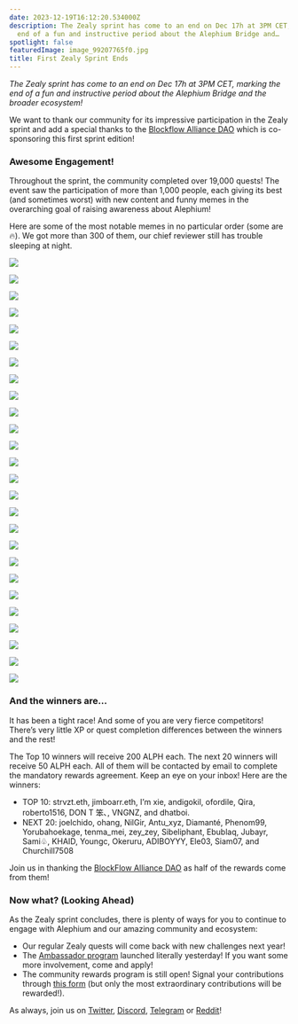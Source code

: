 ```yaml
---
date: 2023-12-19T16:12:20.534000Z
description: The Zealy sprint has come to an end on Dec 17h at 3PM CET, marking the
  end of a fun and instructive period about the Alephium Bridge and…
spotlight: false
featuredImage: image_99207765f0.jpg
title: First Zealy Sprint Ends
---
```


_The Zealy sprint has come to an end on Dec 17h at 3PM CET, marking the end of a fun and instructive period about the Alephium Bridge and the broader ecosystem!_

We want to thank our community for its impressive participation in the Zealy sprint and add a special thanks to the <a href="https://twitter.com/Blockflow_DAO" class="markup--anchor markup--p-anchor" data-href="https://twitter.com/Blockflow_DAO" rel="noopener" target="_blank">Blockflow Alliance DAO</a> which is co-sponsoring this first sprint edition!

### Awesome Engagement!

Throughout the sprint, the community completed over 19,000 quests! The event saw the participation of more than 1,000 people, each giving its best (and sometimes worst) with new content and funny memes in the overarching goal of raising awareness about Alephium!

Here are some of the most notable memes in no particular order (some are 🔥). We got more than 300 of them, our chief reviewer still has trouble sleeping at night.

![](image_c76c8db66f.jpeg)

![](image_9a8733c9b6.jpeg)

![](image_37c1433421.jpeg)

![](image_ff30f11250.jpeg)

![](image_ffcd2e0197.png)

![](image_f57f12f159.png)

![](image_468da4ea51.jpeg)

![](image_69fa84175e.png)

![](image_f6324f9207.jpeg)

![](image_d136898ad5.jpeg)

![](image_79a3983a22.jpeg)

![](image_b810187ef2.png)

![](image_38259817c4.jpeg)

![](image_156a04d18a.png)

![](image_c593c7b36d.jpeg)

![](image_25ea303587.jpeg)

![](image_819848973a.jpeg)

![](image_91439db3e3.jpeg)

![](image_2f68e0af40.jpeg)

![](image_5ddb09b09a.png)

![](image_b2ae5df149.png)

![](image_79624c45ef.jpeg)

![](image_273332e90f.jpeg)

![](image_844329abcf.jpeg)

![](image_b9562f323a.jpeg)

![](image_82015e738a.jpeg)

### And the winners are…

It has been a tight race! And some of you are very fierce competitors! There’s very little XP or quest completion differences between the winners and the rest!

The Top 10 winners will receive 200 ALPH each. The next 20 winners will receive 50 ALPH each. All of them will be contacted by email to complete the mandatory rewards agreement. Keep an eye on your inbox! Here are the winners:

- TOP 10: strvzt.eth, jimboarr.eth, I’m xie, andigokil, ofordile, Qira, roberto1516, DON T 笨､, VNGNZ, and dhatboi.
- NEXT 20: joelchido, ohang, NilGir, Antu_xyz, Diamanté, Phenom99, Yorubahoekage, tenma_mei, zey_zey, Sibeliphant, Ebublaq, Jubayr, Sami♧, KHAID, Youngc, Okeruru, ADIBOYYY, Ele03, Siam07, and Churchill7508

Join us in thanking the <a href="https://twitter.com/Blockflow_DAO" class="markup--anchor markup--p-anchor" data-href="https://twitter.com/Blockflow_DAO" rel="noopener" target="_blank">BlockFlow Alliance DAO</a> as half of the rewards come from them!

### Now what? (Looking Ahead)

As the Zealy sprint concludes, there is plenty of ways for you to continue to engage with Alephium and our amazing community and ecosystem:

- Our regular Zealy quests will come back with new challenges next year!
- The <a href="https://medium.com/@alephium/alephium-launches-its-ambassador-program-8e9c9c8c9d94" class="markup--anchor markup--li-anchor" data-href="https://medium.com/@alephium/alephium-launches-its-ambassador-program-8e9c9c8c9d94" target="_blank">Ambassador program</a> launched literally yesterday! If you want some more involvement, come and apply!
- The community rewards program is still open! Signal your contributions through <a href="https://docs.google.com/forms/d/e/1FAIpQLSeaSouXl-Hwd_lZohwgysqk-8whc9bydHuVpSCr1C6IoDHuoA/viewform" class="markup--anchor markup--li-anchor" data-href="https://docs.google.com/forms/d/e/1FAIpQLSeaSouXl-Hwd_lZohwgysqk-8whc9bydHuVpSCr1C6IoDHuoA/viewform" rel="noopener" target="_blank">this form</a> (but only the most extraordinary contributions will be rewarded!).

As always, join us on <a href="https://twitter.com/alephium" class="markup--anchor markup--p-anchor" data-href="https://twitter.com/alephium" rel="noopener" target="_blank">Twitter</a>, <a href="http://alephium.org/discord" class="markup--anchor markup--p-anchor" data-href="http://alephium.org/discord" rel="noopener" target="_blank">Discord</a>, <a href="https://t.me/alephiumgroup" class="markup--anchor markup--p-anchor" data-href="https://t.me/alephiumgroup" rel="noopener" target="_blank">Telegram</a> or <a href="https://www.reddit.com/r/Alephium/" class="markup--anchor markup--p-anchor" data-href="https://www.reddit.com/r/Alephium/" rel="noopener" target="_blank">Reddit</a>!
